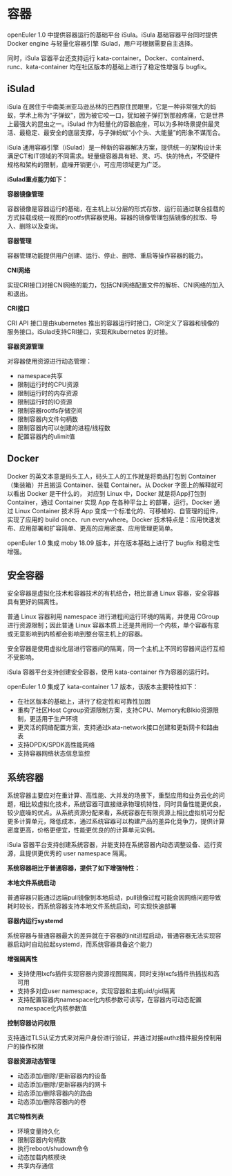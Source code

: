 # 容器<a name="ZH-CN_TOPIC_0186482017"></a>

openEuler 1.0 中提供容器运行的基础平台 iSula。iSula 基础容器平台同时提供 Docker engine 与轻量化容器引擎 iSulad，用户可根据需要自主选择。

同时，iSula 容器平台还支持运行 kata-container。Docker、containerd、runc、kata-container 均在社区版本的基础上进行了稳定性增强与 bugfix。

## iSulad<a name="section1078462861716"></a>

iSula 在居住于中南美洲亚马逊丛林的巴西原住民眼里，它是一种非常强大的蚂蚁，学术上称为“子弹蚁”，因为被它咬一口，犹如被子弹打到那般疼痛，它是世界上最强大的昆虫之一。iSulad 作为轻量化的容器底座，可以为多种场景提供最灵活、最稳定、最安全的底层支撑，与子弹蚂蚁“小个头、大能量”的形象不谋而合。

iSula 通用容器引擎（iSulad）是一种新的容器解决方案，提供统一的架构设计来满足CT和IT领域的不同需求。轻量级容器具有轻、灵、巧、快的特点，不受硬件规格和架构的限制，底噪开销更小，可应用领域更为广泛。

**iSulad重点能力如下：**

**容器镜像管理**

容器镜像是容器运行的基础，在主机上以分层的形式存放，运行前通过联合挂载的方式挂载成统一视图的rootfs供容器使用。容器的镜像管理包括镜像的拉取、导入、删除以及查询。

**容器管理**

容器管理功能提供用户创建、运行、停止、删除、重启等操作容器的能力。

**CNI网络**

实现CRI接口对接CNI网络的能力，包括CNI网络配置文件的解析、CNI网络的加入和退出。

**CRI接口**

CRI API 接口是由kubernetes 推出的容器运行时接口，CRI定义了容器和镜像的服务接口。iSulad支持CRI接口，实现和kubernetes 的对接。

**容器资源管理**

对容器使用资源进行动态管理：

-   namespace共享
-   限制运行时的CPU资源
-   限制运行时的内存资源
-   限制运行时的IO资源
-   限制容器rootfs存储空间
-   限制容器内文件句柄数
-   限制容器内可以创建的进程/线程数
-   配置容器内的ulimit值

## Docker<a name="section13703956171618"></a>

Docker 的英文本意是码头工人，码头工人的工作就是将商品打包到 Container（集装箱）并且搬运 Container、装载 Container。从 Docker 字面上的解释就可以看出 Docker 是干什么的， 对应到 Linux 中，Docker 就是将App打包到 Container，通过 Container 实现 App 在各种平台上 的部署，运行。Docker 通过 Linux Container 技术将 App 变成一个标准化的、可移植的、自管理的组件，实现了应用的 build once、run everywhere。Docker 技术特点是：应用快速发布、应用部署和扩容简单、更高的应用密度、应用管理更简单。

openEuler 1.0 集成 moby 18.09 版本，并在版本基础上进行了 bugfix 和稳定性增强。

## 安全容器<a name="section122933732814"></a>

安全容器是虚拟化技术和容器技术的有机结合，相比普通 Linux 容器，安全容器具有更好的隔离性。

普通 Linux 容器利用 namespace 进行进程间运行环境的隔离，并使用 CGroup 进行资源限制；因此普通 Linux 容器本质上还是共用同一个内核，单个容器有意或无意影响到内核都会影响到整台宿主机上的容器。

安全容器是使用虚拟化层进行容器间的隔离，同一个主机上不同的容器间运行互相不受影响。

iSula 容器平台支持创建安全容器，使用 kata-container 作为容器的运行时。

openEuler 1.0 集成了 kata-container 1.7 版本，该版本主要特性如下：

-   在社区版本的基础上，进行了稳定性和可靠性加固
-   重构了社区Host Cgroup资源限制方案，支持CPU、Memory和Blkio资源限制，更适用于生产环境
-   更灵活的网络配置方案，支持通过kata-network接口创建和更新网卡和路由表
-   支持DPDK/SPDK高性能网络
-   支持容器网络状态信息监控

## 系统容器<a name="section118975439292"></a>

系统容器主要应对在重计算、高性能、大并发的场景下，重型应用和业务云化的问题，相比较虚拟化技术，系统容器可直接继承物理机特性，同时具备性能更优良，较少底噪的优点。从系统资源分配来看，系统容器在有限资源上相比虚拟机可分配更多计算单元，降低成本，通过系统容器可以构建产品的差异化竞争力，提供计算密度更高，价格更便宜，性能更优良的的计算单元实例。

iSula 容器平台支持创建系统容器，并能支持在系统容器内动态调整设备、运行资源，且提供更优秀的 user namespace 隔离。

**系统容器相比于普通容器，提供了如下增强特性：**

**本地文件系统启动**

普通容器只能通过远端pull镜像到本地启动，pull镜像过程可能会因网络问题导致耗时较长，而系统容器支持本地文件系统启动，可实现快速部署

**容器内运行systemd**

系统容器与普通容器最大的差异就在于容器的init进程启动，普通容器无法实现容器启动时自动拉起systemd，而系统容器具备这个能力

**增强隔离性**

-   支持使用lxcfs插件实现容器内资源视图隔离，同时支持lxcfs插件热插拔和高可用
-   支持多对应user namespace，实现容器和主机uid/gid隔离
-   支持配置容器内namespace化内核参数可读写，在容器内可动态配置namespace化内核参数值

**控制容器访问权限**

支持通过TLS认证方式来对用户身份进行验证，并通过对接authz插件服务控制用户的操作权限

**容器资源动态管理**

-   动态添加/删除/更新容器内的设备
-   动态添加/删除/更新容器内的网卡
-   动态添加/删除容器内的路由
-   动态添加/删除容器内的卷

**其它特性列表**

-   环境变量持久化
-   限制容器内句柄数
-   执行reboot/shudown命令
-   动态加载内核模块
-   共享内存通信

